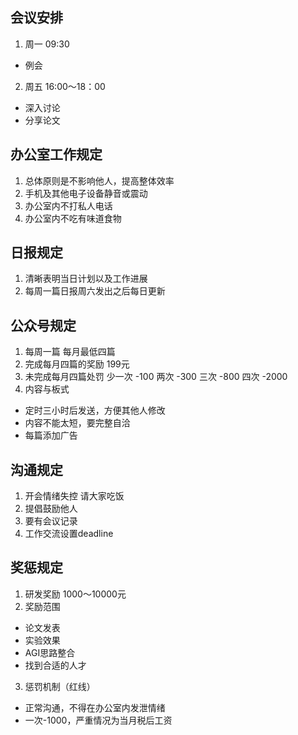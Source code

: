 ## 会议安排
1. 周一 09:30 
- 例会
2. 周五 16:00～18：00 
- 深入讨论
- 分享论文

## 办公室工作规定
1. 总体原则是不影响他人，提高整体效率
2. 手机及其他电子设备静音或震动
3. 办公室内不打私人电话
4. 办公室内不吃有味道食物

## 日报规定
1. 清晰表明当日计划以及工作进展
2. 每周一篇日报周六发出之后每日更新

## 公众号规定
1. 每周一篇 每月最低四篇
2. 完成每月四篇的奖励 199元
3. 未完成每月四篇处罚 少一次 -100 两次 -300 三次 -800 四次 -2000
4. 内容与板式
* 定时三小时后发送，方便其他人修改
* 内容不能太短，要完整自洽
* 每篇添加广告

## 沟通规定
1. 开会情绪失控 请大家吃饭
2. 提倡鼓励他人
3. 要有会议记录
4. 工作交流设置deadline

## 奖惩规定
1. 研发奖励 1000～10000元
2. 奖励范围
* 论文发表
* 实验效果
* AGI思路整合
* 找到合适的人才
3. 惩罚机制（红线）
* 正常沟通，不得在办公室内发泄情绪
* 一次-1000，严重情况为当月税后工资
